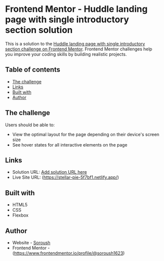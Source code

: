 # Frontend Mentor - Huddle landing page with single introductory section solution

This is a solution to the [Huddle landing page with single introductory section challenge on Frontend Mentor](https://www.frontendmentor.io/challenges/huddle-landing-page-with-a-single-introductory-section-B_2Wvxgi0). Frontend Mentor challenges help you improve your coding skills by building realistic projects. 

## Table of contents

  - [The challenge](#the-challenge) 
  - [Links](#links)
  - [Built with](#built-with)
  - [Author](#author)

## The challenge

Users should be able to:

- View the optimal layout for the page depending on their device's screen size
- See hover states for all interactive elements on the page

## Links

- Solution URL: [Add solution URL here](https://your-solution-url.com)
- Live Site URL: (https://stellar-pie-5f7bf1.netlify.app/)

## Built with

- HTML5
- CSS
- Flexbox

## Author

- Website - [Soroush](https://www.your-site.com)
- Frontend Mentor - (https://www.frontendmentor.io/profile/@soroush1623)

